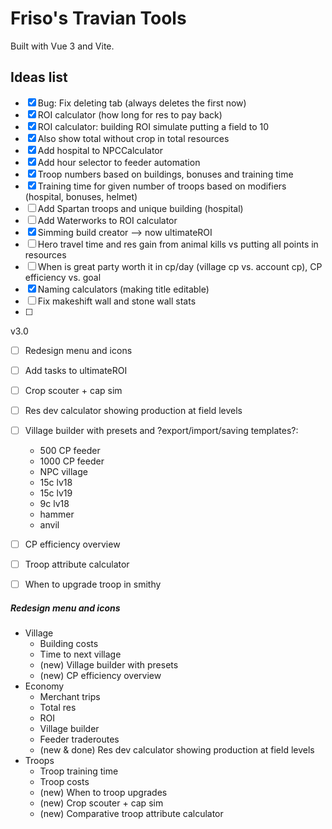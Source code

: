 # Friso's Travian Tools

Built with Vue 3 and Vite.

## Ideas list

- [x] Bug: Fix deleting tab (always deletes the first now)
- [x] ROI calculator (how long for res to pay back)
- [x] ROI calculator: building ROI simulate putting a field to 10
- [x] Also show total without crop in total resources
- [x] Add hospital to NPCCalculator
- [x] Add hour selector to feeder automation
- [x] Troop numbers based on buildings, bonuses and training time
- [x] Training time for given number of troops based on modifiers (hospital, bonuses, helmet)
- [ ] Add Spartan troops and unique building (hospital)
- [ ] Add Waterworks to ROI calculator
- [x] Simming build creator --> now ultimateROI
- [ ] Hero travel time and res gain from animal kills vs putting all points in resources
- [ ] When is great party worth it in cp/day (village cp vs. account cp), CP efficiency vs. goal
- [x] Naming calculators (making title editable)
- [ ] Fix makeshift wall and stone wall stats
- [ ] 

v3.0
- [ ] Redesign menu and icons
- [ ] Add tasks to ultimateROI
- [ ] Crop scouter + cap sim
- [ ] Res dev calculator showing production at field levels
- [ ] Village builder with presets and ?export/import/saving templates?:
  - 500 CP feeder
  - 1000 CP feeder
  - NPC village
  - 15c lv18
  - 15c lv19
  - 9c lv18
  - hammer
  - anvil
- [ ] CP efficiency overview
- [ ] Troop attribute calculator
- [ ] When to upgrade troop in smithy


##### Redesign menu and icons

- Village
    - Building costs
    - Time to next village
    - (new) Village builder with presets
    - (new) CP efficiency overview
- Economy
    - Merchant trips
    - Total res
    - ROI
    - Village builder
    - Feeder traderoutes
    - (new & done) Res dev calculator showing production at field levels
- Troops
    - Troop training time
    - Troop costs
    - (new) When to troop upgrades
    - (new) Crop scouter + cap sim
    - (new) Comparative troop attribute calculator
